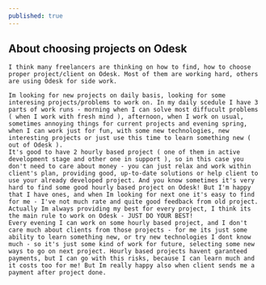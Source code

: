 ```yaml
---
published: true
---
```


## About choosing projects on Odesk

	I think many freelancers are thinking on how to find, how to choose proper project/client on Odesk. Most of them are working hard, others are using Odesk for side work.

	Im looking for new projects on daily basis, looking for some interesing projects/problems to work on. In my daily scedule I have 3 parts of work runs - morning when I can solve most diffucult problems ( when I work with fresh mind ), afternoon, when I work on usual, sometimes annoying things for current projects and evening spring, when I can work just for fun, with some new technologies, new interesting projects or just use this time to learn something new ( out of Odesk ).
    It's good to have 2 hourly based project ( one of them in active development stage and other one in support ), so in this case you don't need to care about money - you can just relax and work within client's plan, providing good, up-to-date solutions or help client to use your already developed project. And you know sometimes it's very hard to find some good hourly based project on Odesk! But I'm happy that I have ones, and when Im looking for next one it's easy to find for me - I've not much rate and quite good feedback from old project. Actually Im always providing my best for every project, I think its the main rule to work on Odesk - JUST DO YOUR BEST!
    Every evening I can work on some hourly based project, and I don't care much about clients from those projects - for me its just some ability to learn something new, or try new technologies I dont know much - so it's just some kind of work for future, selecting some new ways to go on next project. Hourly based projects havent garanteed payments, but I can go with this risks, because I can learn much and it costs too for me! But Im really happy also when client sends me a payment after project done.